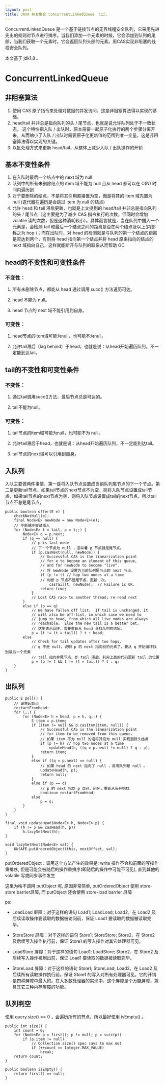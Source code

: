 ```yaml
---
layout: post
title: JAVA 并发集合 ConcurrentLinkedQueue （二）。
---
```


ConcurrentLinkedQueue 是一个基于链接节点的无界线程安全队列，它采用先进先出的规则对节点进行排序，当我们添加一个元素的时候，它会添加到队列的尾部，当我们获取一个元素时，它会返回队列头部的元素。用CAS实现非阻塞的线程安全队列。 

本文基于 jdk1.8 。

# ConcurrentLinkedQueue

## 非阻塞算法

1. 使用 CAS 原子指令来处理对数据的并发访问，这是非阻塞算法得以实现的基础。 
2. head/tail 并非总是指向队列的头 / 尾节点，也就是说允许队列处于不一致状态。 这个特性把入队 / 出队时，原本需要一起原子化执行的两个步骤分离开来，从而缩小了入队 / 出队时需要原子化更新值的范围到唯一变量。这是非阻塞算法得以实现的关键。 
3. 以批处理方式来更新 head/tail，从整体上减少入队 / 出队操作的开销

## 基本不变性条件

1. 在入队时最后一个结点中的 next 域为 null
2. 队列中的所有未删除结点的 item 域不能为 null 且从 head 都可以在 O(N) 时间内遍历到
3. 对于要删除的结点，不是将其引用直接置为空，而是将其的 item 域先置为 null (迭代器在遍历是会跳过 item 为 null 的结点)
4. 允许 head 和 tail 滞后更新，也就是上文提到的 head/tail 并非总是指向队列的头 / 尾节点（这主要是为了减少 CAS 指令执行的次数，但同时会增加 volatile 读的次数，但是这种消耗较小）。具体而言就是，当在队列中插入一个元素是，会检测 tail 和最后一个结点之间的距离是否在两个结点及以上(内部称之为 hop )；而在出队时，对 head 的检测就是与队列的第一个结点的距离是否达到两个，有则将 head 指向第一个结点并将 head 原来指向的结点的 next 域指向自己，这样就能断开与队列的联系从而帮助 GC

## head的不变性和可变性条件

### 不变性：

1. 所有未删除节点，都能从 head 通过调用 succ() 方法遍历可达。

2. head 不能为 null。

3. head 节点的 next 域不能引用到自身。

### 可变性：

1. head节点的item域可能为null，也可能不为null。

2. 允许tail滞后（lag behind）于head，也就是说：从head开始遍历队列，不一定能到达tail。

## tail的不变性和可变性条件

### 不变性：

1. 通过tail调用succ()方法，最后节点总是可达的。

2. tail不能为null。

### 可变性：

1. tail节点的item域可能为null，也可能不为 null。

2. 允许tail滞后于head，也就是说：从head开始遍历队列，不一定能到达tail。

3. tail节点的next域可以引用到自身。

## 入队列

入队主要做两件事情，第一是将入队节点设置成当前队列尾节点的下一个节点。第二是更新tail节点，如果tail节点的next节点不为空，则将入队节点设置成tail节点，如果tail节点的next节点为空，则将入队节点设置成tail的next节点，所以tail节点不总是尾节点，


```
public boolean offer(E e) {
    checkNotNull(e);
    final Node<E> newNode = new Node<E>(e);
    // 不断循环尝试插入
    for (Node<E> t = tail, p = t;;) {
        Node<E> q = p.next;
        if (q == null) {
            // p is last node
            // 下一个节点为 null ，意味着 p 节点就是尾节点。
            if (p.casNext(null, newNode)) {
                // Successful CAS is the linearization point
                // for e to become an element of this queue,
                // and for newNode to become "live".
                // 将 newNode 设置为当前队列尾节点的 next 节点，
                if (p != t) // hop two nodes at a time
                // 判断 p 节点不是尾节点，更新一次。
                    casTail(t, newNode);  // Failure is OK.
                return true;
            }
            // Lost CAS race to another thread; re-read next
        }
        else if (p == q)
            // We have fallen off list.  If tail is unchanged, it
            // will also be off-list, in which case we need to
            // jump to head, from which all live nodes are always
            // reachable.  Else the new tail is a better bet.
            // 这里表示回环，需要重新从 head 寻找队列的结尾。
            p = (t != (t = tail)) ? t : head;
        else
            // Check for tail updates after two hops.
            // q 不是 null，说明 p 的 next 指向别的元素了，要从 q 开始循环找到最后一个元素
            // tail 指向非尾节点，即 tail 滞后，利用上面的代码更新 tail 的位置
            p = (p != t && t != (t = tail)) ? t : q;
    }
}
```

## 出队列

```
public E poll() {
    // 设置起始点
    restartFromHead:
    for (;;) {
        for (Node<E> h = head, p = h, q;;) {
            E item = p.item;
            if (item != null && p.casItem(item, null)) {
                // Successful CAS is the linearization point
                // for item to be removed from this queue.
                // 如果 item 不为 null 的话将其设为 null 实现删除头结点
                if (p != h) // hop two nodes at a time
                    updateHead(h, ((q = p.next) != null) ? q : p);
                return item;
            }
            else if ((q = p.next) == null) {
                // 如果 head 的 next 指向了 null ，说明队列是 null 。
                updateHead(h, p);
                return null;
            }
            else if (p == q)
                // p 的 next 指向 p 自己，闭环，重新从头开始找
                continue restartFromHead;
            else
                p = q;
        }
    }
}

final void updateHead(Node<E> h, Node<E> p) {
    if (h != p && casHead(h, p))
        h.lazySetNext(h);
}

void lazySetNext(Node<E> val) {
    UNSAFE.putOrderedObject(this, nextOffset, val);
}
```

putOrderedObject：调用这个方法产生的效果是: write 操作不会和前面的写操作重排序, 但是可能会被随后的操作重排序(即随后的操作中可能不可见), 直到其他的 volatile 写或同步事件发生

这里为啥不调用 putObject 呢, 原因非常简单, putOrderedObject 使用 store-store barrier屏障, 而 putObject 还会使用 store-load barrier 屏障

ps: 
* LoadLoad   屏障：对于这样的语句 Load1; LoadLoad; Load2，在 Load2 及后续读取操作要读取的数据被访问前，保证 Load1 要读取的数据被读取完毕。

* StoreStore 屏障：对于这样的语句 Store1; StoreStore; Store2，在 Store2 及后续写入操作执行前，保证 Store1 的写入操作对其它处理器可见。

* LoadStore  屏障：对于这样的语句 Load1; LoadStore; Store2，在 Store2 及后续写入操作被刷出前，保证 Load1 要读取的数据被读取完毕。

* StoreLoad  屏障：对于这样的语句 Store1; StoreLoad; Load2，在 Load2 及后续所有读取操作执行前，保证 Store1 的写入对所有处理器可见。它的开销是四种屏障中最大的。在大多数处理器的实现中，这个屏障是个万能屏障，兼具其它三种内存屏障的功能。

## 队列判空

使用 query.size() == 0 ，会遍历所有的节点，所以最好使用 isEmpty() 。

```
public int size() {
    int count = 0;
    for (Node<E> p = first(); p != null; p = succ(p))
        if (p.item != null)
            // Collection.size() spec says to max out
            if (++count == Integer.MAX_VALUE)
                break;
    return count;
}

public boolean isEmpty() {
    return first() == null;
}
```

